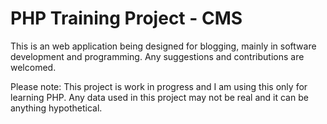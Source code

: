 # PHP Training Project - CMS

This is an web application being designed for blogging, mainly in software development and programming.
Any suggestions and contributions are welcomed.

Please note: This project is work in progress and I am using this only for learning PHP.
Any data used in this project may not be real and it can be anything hypothetical.
